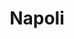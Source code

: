---
title: "Napoli"
picture: "pizza-napoli.jpg"
ingredients:
  - " Base"
  - " Sauce tomate"
  - " Mozzarella"
  - " Anchois"
  - " Aïl"
  - " Origan"
  - " Olive noires"
  - " Salade"
  - " Pignons de pains"
  - " Parmesan rapé"
spicy: false
spicylevel: 0
price: "12€"
rating: 5
desc: "La Napoli fait partie des trésors gastronomiques de la ville de Naples.  Ce serait le pizzaiolo Raffaele Esposito, grand nom des pizzas au dix-neuvième siècle qui l’aurait conçue pour Hélène de Monténégro."
---